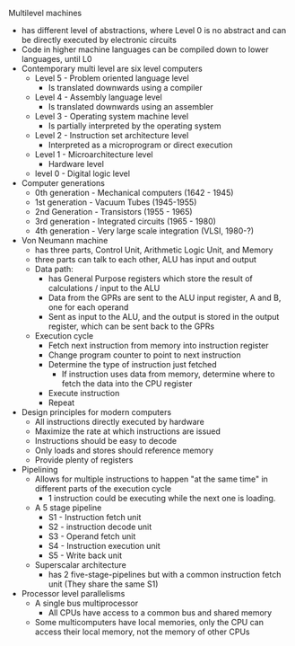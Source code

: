Multilevel machines
 - has different level of abstractions, where Level 0 is no abstract and can be directly executed by electronic circuits
 - Code in higher machine languages can be compiled down to lower languages, until L0
 - Contemporary multi level are six level computers
	 - Level 5 - Problem oriented language level
		 - Is translated downwards using a compiler
	 - Level 4 - Assembly language level
		 - Is translated downwards using an assembler
	 - Level 3 - Operating system machine level
		 - Is partially interpreted by the operating system
	 - Level 2 - Instruction set architecture level
		 - Interpreted as a microprogram or direct execution
	 - Level 1 - Microarchitecture level
		 - Hardware level
	 - level 0 - Digital logic level
 - Computer generations
	 - 0th generation - Mechanical computers (1642 - 1945)
	 - 1st generation - Vacuum Tubes (1945-1955)
	 - 2nd Generation - Transistors (1955 - 1965)
	 - 3rd generation - Integrated circuits (1965 - 1980)
	 - 4th generation - Very large scale integration (VLSI, 1980-?)
 - Von Neumann machine
	 - has three parts, Control Unit, Arithmetic Logic Unit, and Memory
	 - three parts can talk to each other, ALU has input and output
	 - Data path:
		 - has General Purpose registers which store the result of calculations / input to the ALU
		 - Data from the GPRs are sent to the ALU input register, A and B, one for each operand
		 - Sent as input to the ALU, and the output is stored in the output register, which can be sent back to the GPRs
	 - Execution cycle
		 - Fetch next instruction from memory into instruction register
		 - Change program counter to point to next instruction
		 - Determine the type of instruction just fetched
			 - If instruction uses data from memory, determine where to fetch the data into the CPU register
		 - Execute instruction
		 - Repeat
 - Design principles for modern computers
	 - All instructions directly executed by hardware
	 - Maximize the rate at which instructions are issued
	 - Instructions should be easy to decode
	 - Only loads and stores should reference memory
	 - Provide plenty of registers
 - Pipelining
	 - Allows for multiple instructions to happen "at the same time" in different parts of the execution cycle
		 - 1 instruction could be executing while the next one is loading.
	 - A 5 stage pipeline
		 - S1 - Instruction fetch unit
		 - S2 - instruction decode unit
		 - S3 - Operand fetch unit
		 - S4 - Instruction execution unit
		 - S5 - Write back unit
	 - Superscalar architecture
		 - has 2 five-stage-pipelines but with a common instruction fetch unit (They share the same S1)
 - Processor level parallelisms
	 - A single bus multiprocessor
		 - All CPUs have access to a common bus and shared memory
	 - Some multicomputers have local memories, only the CPU can access their local memory, not the memory of other CPUs